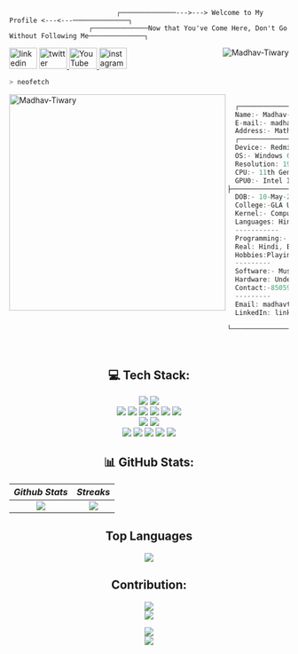                                ┌──────────────--->---> Welcome to My Profile <---<---──────────────┐
                        ┌──────────────Now that You've Come Here, Don't Go Without Following Me──────────────┐

  <a href="https://www.linkedin.com/feed/" target="_blank">
  <img src="https://raw.githubusercontent.com/maurodesouza/profile-readme-generator/master/src/assets/icons/social/linkedin/default.svg" width="50" height="38" alt="linkedin logo"/></a>

<a href="https://twitter.com/" target="_blank">
<img src="https://raw.githubusercontent.com/maurodesouza/profile-readme-generator/master/src/assets/icons/social/twitter/default.svg" width="50" height="38" alt="twitter logo"/>
</a>

 <a href="https://youtube.com/" target="_blank">
  <img src="https://raw.githubusercontent.com/maurodesouza/profile-readme-generator/master/src/assets/icons/social/youtube/default.svg" width="50" height="38" alt="YouTube logo"/>
</a>

 <a href="https://instagram.com/" target="_blank">
  <img src="https://raw.githubusercontent.com/maurodesouza/profile-readme-generator/master/src/assets/icons/social/instagram/default.svg" width="50" height="38" alt="instagram logo"/>
</a>
                          
<img align="right" src="https://komarev.com/ghpvc/?username=Madhav-Tiwary&label=Profile+Views&style=plastic" alt="Madhav-Tiwary" />

<br>

```zsh
> neofetch
```

<img align="left" src="https://telegra.ph/file/475b1b979f9c603fec65f.png" alt="Madhav-Tiwary" width="390"/>

```csharp
            
  ┌────────────── About me ──────────────┐
  Name:- Madhav-Tiwary
  E-mail:- madhavtiwaria2z@gmail.com  
  Address:- Mathura,UP
  ┌────────────── System Information ──────────────┐
  Device:- Redmi-Book
  OS:- Windows 64-bit operating system, x64-based processor
  Resolution: 1920 x 1080
  CPU:- 11th Gen Intel(R) Core(TM) i5-11300H @ 3.10GHz   3.11 GHz
  GPU0:- Intel IRISxe Graphics
├─────────────── User Information ───────────────┤
  DOB:- 10-May-2001
  College:-GLA University Mathura
  Kernel:- Computer Science and Engineering #CSE
  Languages: Hindi & English
  -----------
  Programming:- C,Java,Learning ...
  Real: Hindi, English 
  Hobbies:Playing Cricket,Listening Music.....
  ---------
  Software:- Music, Valorant
  Hardware: Undervolting, Overclocking
  Contact:-850592317.......
  ---------
  Email: madhavtiwaria2z@gmail.com
  LinkedIn: linkedin.com/in/madhav-tiwari-26589a259/
 
└────────────────────────────────────────────────┘
```

<br>

<div align="center">

## 💻 Tech Stack:

 
![][github] ![][vscode] <br>
![][c] ![][c++] ![][dart] ![][java] ![][python] ![][php] <br>
![][aws] ![][azure]  <br>
![][flutter] ![][Html] ![][Css]  ![][JavaScript] ![][mysql]

## 📊 GitHub Stats:

| _Github Stats_ |  _Streaks_   |
| :------------: | :----------: |
|   ![][stats]   | ![][streaks] |

## Top Languages

![][langs]

## Contribution:

![][snake] <br> ![][graph]

![][quote] <br> ![][meme]

</div>

<!----------------------------------{ reference links }--------------------------------->

[stats]: https://github-readme-stats.vercel.app/api?username=Madhav-Tiwary&show_icons=true&theme=dark&hide_border=false&include_all_commits=true&count_private=false
[langs]: https://github-readme-stats.vercel.app/api/top-langs/?username=Madhav-Tiwary&theme=dark&hide_border=false&include_all_commits=true&count_private=false&layout=compact
[streaks]: https://github-readme-streak-stats.herokuapp.com/?user=Madhav-Tiwary&theme=dark&hide_border=false#gh-light-mode-only
[quote]: https://quotes-github-readme.vercel.app/api?type=horizontal&theme=dark
[meme]: https://random-memer.herokuapp.com

<!----------------------------------{ language badges }--------------------------------->

[c]: https://img.shields.io/badge/c-%2300599C.svg?style=for-the-badge&logo=c
[c++]: https://img.shields.io/badge/c++-%2300599C.svg?style=for-the-badge&logo=c%2B%2B
[dart]: https://img.shields.io/badge/dart-%230175C2.svg?style=for-the-badge&logo=dart
[java]: https://img.shields.io/badge/java-%23ED8B00.svg?style=for-the-badge&logo=java
<!-- [markdown]: https://img.shields.io/badge/markdown-%23000000.svg?style=for-the-badge&logo=markdown -->
[python]: https://img.shields.io/badge/python-3670A0?style=for-the-badge&logo=python&logoColor=ffdd54
[php]: https://img.shields.io/badge/php-%23777BB4.svg?style=for-the-badge&logo=php&logoColor=white
<!-- [heroku]: https://img.shields.io/badge/heroku-%23430098.svg?style=for-the-badge&logo=heroku -->
<!-- [cloudflare]: https://img.shields.io/badge/Cloudflare-F38020?style=for-the-badge&logo=Cloudflare&logoColor=white -->
<!-- [gcp]: https://img.shields.io/badge/Google%20Cloud-%234285F4.svg?style=for-the-badge&logo=google-cloud&logoColor=white -->
<!-- [firebase]: https://img.shields.io/badge/firebase-%23039BE5.svg?style=for-the-badge&logo=firebase -->
[aws]: https://img.shields.io/badge/AWS-%23FF9900.svg?style=for-the-badge&logo=amazon-aws
[css]: https://img.shields.io/badge/css3-%231572B6.svg?style=for-the-badge&logo=css3
[javascript]: https://img.shields.io/badge/javascript-%23323330.svg?style=for-the-badge&logo=javascript&logoColor=%23F7DF1E
[html]: https://img.shields.io/badge/html5-%23E34F26.svg?style=for-the-badge&logo=html5
[php]: https://img.shields.io/badge/php-%23777BB4.svg?style=for-the-badge&logo=php
[shell]: https://img.shields.io/badge/shell_script-%23121011.svg?style=for-the-badge&logo=gnu-bash
[typescript]: https://img.shields.io/badge/typescript-%23007ACC.svg?style=for-the-badge&logo=typescript
[azure]: https://img.shields.io/badge/azure-%230072C6.svg?style=for-the-badge&logo=azure-devops
[flutter]: https://img.shields.io/badge/Flutter-%2302569B.svg?style=for-the-badge&logo=Flutter
<!-- [docker]: https://img.shields.io/badge/docker-%230db7ed.svg?style=for-the-badge&logo=docker&logoColor=white -->
<!-- [kubernetes]: https://img.shields.io/badge/kubernetes-%23326ce5.svg?style=for-the-badge&logo=kubernetes&logoColor=white -->
[github]: https://img.shields.io/badge/github-%23121011.svg?style=for-the-badge&logo=github&logoColor=white
[mysql]: https://img.shields.io/badge/mysql-%2300f.svg?style=for-the-badge&logo=mysql&logoColor=white
[arch]: https://img.shields.io/badge/archlinux-%231793D1.svg?style=for-the-badge&logo=arch-linux&logoColor=white
<!-- [git]: https://img.shields.io/badge/git-%23F05033.svg?style=for-the-badge&logo=git&logoColor=white -->
[vscode]: https://img.shields.io/badge/Visual%20Studio%20Code-%23007ACC.svg?style=for-the-badge&logo=visual-studio-code&logoColor=white

<!----------------------------------{ contribution stats }--------------------------------->

[snake]: https://github.com/rajput-hemant/Madhav-Tiwary/blob/output/snake.svg
[graph]: https://activity-graph.herokuapp.com/graph?username=Madhav-Tiwary&theme=react-dark&hide_border=false&area=true

<!--
<img src="https://cdn.jsdelivr.net/gh/devicons/devicon/icons/javascript/javascript-original.svg" height="30" width="42" alt="javascript logo"  />
<img src="https://cdn.jsdelivr.net/gh/devicons/devicon/icons/typescript/typescript-plain.svg" height="30" width="42" alt="typescript logo"  />
<img src="https://cdn.jsdelivr.net/gh/devicons/devicon/icons/react/react-original.svg" height="30" width="42" alt="react logo"  />
<img src="https://cdn.jsdelivr.net/gh/devicons/devicon/icons/html5/html5-original.svg" height="30" width="42" alt="html5 logo"  />
<img src="https://cdn.jsdelivr.net/gh/devicons/devicon/icons/css3/css3-original.svg" height="30" width="42" alt="css3 logo"  />
<img src="https://cdn.jsdelivr.net/gh/devicons/devicon/icons/python/python-original-wordmark.svg" height="30" width="42" alt="python logo"  />
<img src="https://cdn.jsdelivr.net/gh/devicons/devicon/icons/azure/azure-original.svg" height="30" width="42" alt="azure logo"  />
<img src="https://cdn.jsdelivr.net/gh/devicons/devicon/icons/bash/bash-original.svg" height="30" width="42" alt="bash logo"  />
<img src="https://cdn.jsdelivr.net/gh/devicons/devicon/icons/cplusplus/cplusplus-original.svg" height="30" width="42" alt="cplusplus logo"  />
<img src="https://cdn.jsdelivr.net/gh/devicons/devicon/icons/dart/dart-original.svg" height="30" width="42" alt="dart logo"  />
<img src="https://cdn.jsdelivr.net/gh/devicons/devicon/icons/docker/docker-original.svg" height="30" width="42" alt="docker logo"  />
<img src="https://cdn.jsdelivr.net/gh/devicons/devicon/icons/firebase/firebase-plain.svg" height="30" width="42" alt="firebase logo"  />
<img src="https://cdn.jsdelivr.net/gh/devicons/devicon/icons/flutter/flutter-original.svg" height="30" width="42" alt="flutter logo"  />
<img src="https://cdn.jsdelivr.net/gh/devicons/devicon/icons/git/git-original.svg" height="30" width="42" alt="git logo"  />
<img src="https://cdn.jsdelivr.net/gh/devicons/devicon/icons/github/github-original.svg" height="30" width="42" alt="github logo"  />
<img src="https://cdn.jsdelivr.net/gh/devicons/devicon/icons/googlecloud/googlecloud-original.svg" height="30" width="42" alt="googlecloud logo"  />
<img src="https://cdn.jsdelivr.net/gh/devicons/devicon/icons/linux/linux-original.svg" height="30" width="42" alt="linux logo"  />
<img src="https://cdn.jsdelivr.net/gh/devicons/devicon/icons/markdown/markdown-original.svg" height="30" width="42" alt="markdown logo"  />
<img src="https://cdn.jsdelivr.net/gh/devicons/devicon/icons/php/php-original.svg" height="30" width="42" alt="php logo"  />
<img src="https://cdn.jsdelivr.net/gh/devicons/devicon/icons/vscode/vscode-original.svg" height="30" width="42" alt="vscode logo"  />
 -->

